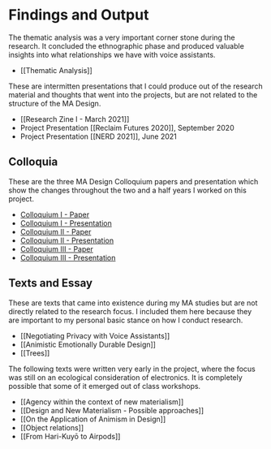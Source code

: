 # Findings and Output
The thematic analysis was a very important corner stone during the research. It concluded the ethnographic phase and produced valuable insights into what relationships we have with voice assistants.

- [[Thematic Analysis]]

These are intermitten presentations that I could produce out of the research material and thoughts that went into the projects, but are not related to the structure of the MA Design.

- [[Research Zine I - March 2021]]
- Project Presentation [[Reclaim Futures 2020]], September 2020
- Project Presentation [[NERD 2021]], June 2021

## Colloquia
These are the three MA Design Colloquium papers and presentation which show the changes throughout the two and a half years I worked on this project.

- [Colloquium I - Paper](/assets/files/Animismus%20im%20Design%20-%20Adrian%20Demleitner.pdf)
- [Colloquium I - Presentation](/assets/files/Colloquium%20I%20-%20Presentation.pptx)
- [Colloquium II - Paper](/assets/files/Colloquium%20II%20-%20Paper.pdf)
- [Colloquium II - Presentation](/assets/files/Colloquium%20II%20-%20Presentation.pdf)
- [Colloquium III - Paper](/assets/files/2021-11-04%20C3%20Adrian%20Demleitner%20-%20Talking%20(to)%20Things.pdf)
- [Colloquium III - Presentation](/assets/files/2021-11-04%20C3%20Adrian%20Demleitner%20-%20Talking%20(to)%20Things%20-%20Presentation.pdf)

## Texts and Essay
These are texts that came into existence during my MA studies but are not directly related to the research focus. I included them here because they are important to my personal basic stance on how I conduct research.

- [[Negotiating Privacy with Voice Assistants]]
- [[Animistic Emotionally Durable Design]]
- [[Trees]]

The following texts were written very early in the project, where the focus was still on an ecological consideration of electronics. It is completely possible that some of it emerged out of class workshops.

- [[Agency within the  context of new materialism]]
- [[Design and New Materialism - Possible approaches]]
- [[On the Application of Animism in Design]]
- [[Object relations]]
- [[From Hari-Kuyō to Airpods]]